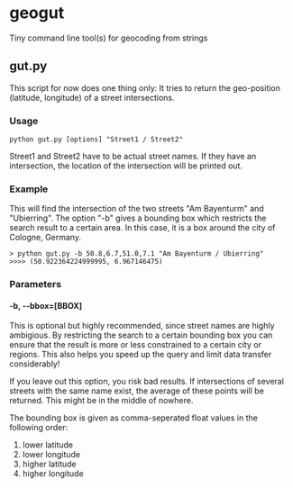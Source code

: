 geogut
======

Tiny command line tool(s) for geocoding from strings

## gut.py

This script for now does one thing only: It tries to return the geo-position (latitude, longitude) of a street intersections.

### Usage

    python gut.py [options] "Street1 / Street2"

Street1 and Street2 have to be actual street names. If they have an intersection, the location of the intersection will be printed out.

### Example

This will find the intersection of the two streets "Am Bayenturm" and "Ubierring". The option "-b" gives a bounding box which restricts the search result to a certain area. In this case, it is a box around the city of Cologne, Germany.

    > python gut.py -b 50.8,6.7,51.0,7.1 "Am Bayenturm / Ubierring"
    >>>> (50.922364224999995, 6.967146475)

### Parameters

#### -b, --bbox=[BBOX]

This is optional but highly recommended, since street names are highly ambigious. By restricting the search to a certain bounding box you can ensure that the result is more or less constrained to a certain city or regions. This also helps you speed up the query and limit data transfer considerably!

If you leave out this option, you risk bad results. If intersections of several streets with the same name exist, the average of these points will be returned. This might be in the middle of nowhere.

The bounding box is given as comma-seperated float values in the following order:

1. lower latitude
2. lower longitude
3. higher latitude
4. higher longitude